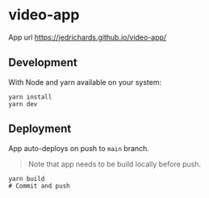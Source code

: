 # video-app

App url https://jedrichards.github.io/video-app/

## Development

With Node and yarn available on your system:

```
yarn install
yarn dev
```

## Deployment

App auto-deploys on push to `main` branch.

> Note that app needs to be build locally before push.

```
yarn build
# Commit and push
```
